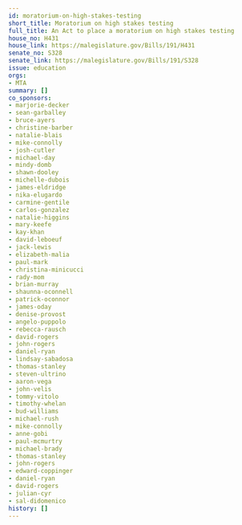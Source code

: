 ```yaml
---
id: moratorium-on-high-stakes-testing
short_title: Moratorium on high stakes testing
full_title: An Act to place a moratorium on high stakes testing
house_no: H431
house_link: https://malegislature.gov/Bills/191/H431
senate_no: S328
senate_link: https://malegislature.gov/Bills/191/S328
issue: education
orgs:
- MTA
summary: []
co_sponsors:
- marjorie-decker
- sean-garballey
- bruce-ayers
- christine-barber
- natalie-blais
- mike-connolly
- josh-cutler
- michael-day
- mindy-domb
- shawn-dooley
- michelle-dubois
- james-eldridge
- nika-elugardo
- carmine-gentile
- carlos-gonzalez
- natalie-higgins
- mary-keefe
- kay-khan
- david-leboeuf
- jack-lewis
- elizabeth-malia
- paul-mark
- christina-minicucci
- rady-mom
- brian-murray
- shaunna-oconnell
- patrick-oconnor
- james-oday
- denise-provost
- angelo-puppolo
- rebecca-rausch
- david-rogers
- john-rogers
- daniel-ryan
- lindsay-sabadosa
- thomas-stanley
- steven-ultrino
- aaron-vega
- john-velis
- tommy-vitolo
- timothy-whelan
- bud-williams
- michael-rush
- mike-connolly
- anne-gobi
- paul-mcmurtry
- michael-brady
- thomas-stanley
- john-rogers
- edward-coppinger
- daniel-ryan
- david-rogers
- julian-cyr
- sal-didomenico
history: []
---
```

